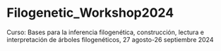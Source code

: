 # Filogenetic_Workshop2024
Curso: Bases para la inferencia filogenética, construcción, lectura e interpretación de árboles filogenéticos, 27 agosto-26 septiembre 2024
